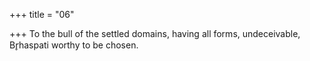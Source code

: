 +++
title = "06"

+++
To the bull of the settled domains, having all forms, undeceivable, Br̥haspati worthy to be chosen.  